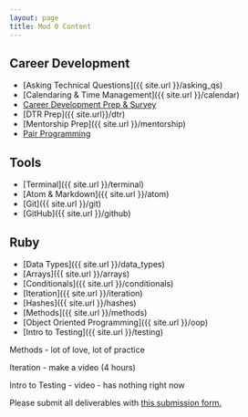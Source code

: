```yaml
---
layout: page
title: Mod 0 Content
---
```


## Career Development

* [Asking Technical Questions]({{ site.url }}/asking_qs) 
* [Calendaring & Time Management]({{ site.url }}/calendar)
* [Career Development Prep & Survey](https://careerdev.turing.edu/module-1-prework/index)
* [DTR Prep]({{ site.url}}/dtr)
* [Mentorship Prep]({{ site.url }}/mentorship)
* [Pair Programming]()

## Tools

* [Terminal]({{ site.url }}/terminal)
* [Atom & Markdown]({{ site.url }}/atom)
* [Git]({{ site.url }}/git)
* [GitHub]({{ site.url }}/github)

## Ruby

* [Data Types]({{ site.url }}/data_types)
* [Arrays]({{ site.url }}/arrays)
* [Conditionals]({{ site.url }}/conditionals)
* [Iteration]({{ site.url }}/iteration)
* [Hashes]({{ site.url }}/hashes)
* [Methods]({{ site.url }}/methods)
* [Object Oriented Programming]({{ site.url }}/oop)
* [Intro to Testing]({{ site.url }}/testing)

<div class="to-do">
Methods - lot of love, lot of practice

Iteration - make a video (4 hours)

Intro to Testing - video - has nothing right now
</div>

Please submit all deliverables with [this submission form.](https://forms.gle/NnyAMpJt9EALvKJk9)

<br>
<br>
<br>
